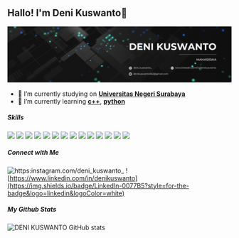 ## Hallo! I'm Deni Kuswanto👋

![Deni Kuswanto](img/github-header-01.png)

- 🏫 I’m currently studying on [**Universitas Negeri Surabaya**](https://unesa.ac.id/)
- 🌱 I’m currently learning [**c++**](https://devdocs.io/cpp/), [**python**](https://www.python.org/)

##### Skills

<img src="https://img.shields.io/badge/C%2B%2B-00599C?style=for-the-badge&logo=c%2B%2B&logoColor=white" /> <img src="https://img.shields.io/badge/JavaScript-323330?style=for-the-badge&logo=javascript&logoColor=F7DF1E" /> <img src="https://img.shields.io/badge/json-5E5C5C?style=for-the-badge&logo=json&logoColor=white" /> <img src="https://img.shields.io/badge/Keras-D00000?style=for-the-badge&logo=Keras&logoColor=white" /> <img src="https://img.shields.io/badge/Kotlin-B125EA?style=for-the-badge&logo=kotlin&logoColor=white" /> <img src="https://img.shields.io/badge/Numpy-777BB4?style=for-the-badge&logo=numpy&logoColor=white" /> <img src="https://img.shields.io/badge/Pandas-2C2D72?style=for-the-badge&logo=pandas&logoColor=white" /> <img src="https://img.shields.io/badge/Python-FFD43B?style=for-the-badge&logo=python&logoColor=blue" /> <img src="https://img.shields.io/badge/scikit_learn-F7931E?style=for-the-badge&logo=scikit-learn&logoColor=white" /> <img src="https://img.shields.io/badge/SciPy-654FF0?style=for-the-badge&logo=SciPy&logoColor=white" /> <img src="https://img.shields.io/badge/Streamlit-FF4B4B?style=for-the-badge&logo=Streamlit&logoColor=white" /> <img src="https://img.shields.io/badge/TensorFlow-FF6F00?style=for-the-badge&logo=TensorFlow&logoColor=white" /> <img src="https://img.shields.io/badge/eslint-3A33D1?style=for-the-badge&logo=eslint&logoColor=white" /> <img src="https://img.shields.io/badge/prettier-1A2C34?style=for-the-badge&logo=prettier&logoColor=F7BA3E" />

##### Connect with Me

![https:instagram.com/deni_kuswanto_](https://img.shields.io/badge/Instagram-E4405F?style=for-the-badge&logo=instagram&logoColor=white) ![https://www.linkedin.com/in/denikuswanto](https://img.shields.io/badge/LinkedIn-0077B5?style=for-the-badge&logo=linkedin&logoColor=white)

##### My Github Stats

![DENI KUSWANTO GitHub stats](https://github-readme-stats.vercel.app/api?username=deni-kuswanto&show_icons=true&theme=gruvbox)
